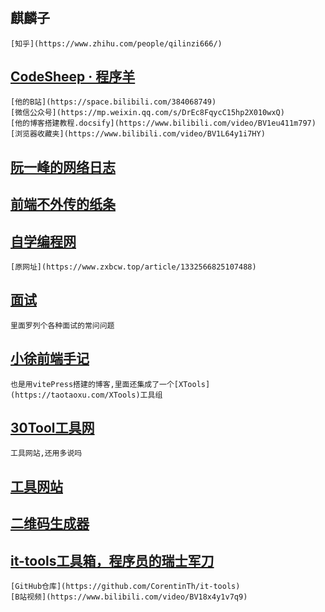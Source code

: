 
# 

## 麒麟子
    [知乎](https://www.zhihu.com/people/qilinzi666/)

## [CodeSheep · 程序羊](https://www.r2coding.com/)
    [他的B站](https://space.bilibili.com/384068749)
    [微信公众号](https://mp.weixin.qq.com/s/DrEc8FqycC15hp2X010wxQ)
    [他的博客搭建教程.docsify](https://www.bilibili.com/video/BV1eu411m797)
    [浏览器收藏夹](https://www.bilibili.com/video/BV1L64y1i7HY)

## [阮一峰的网络日志](https://ruanyifeng.com/blog/)

## [前端不外传的纸条](https://www.yuque.com/yuqueyonghua2m9wj/web_food)

## [自学编程网](https://51izx.cn/)
    [原网址](https://www.zxbcw.top/article/1332566825107488)

## [面试](https://jack-star-t.github.io/interview/)
    里面罗列个各种面试的常问问题

## [小徐前端手记](https://taotaoxu.com/question/)
    也是用vitePress搭建的博客,里面还集成了一个[XTools](https://taotaoxu.com/XTools)工具组

## [30Tool工具网](https://www.30aitool.com/)
    工具网站,还用多说吗

## [工具网站](https://link.liypoi.top/)

## [二维码生成器](https://www.hlcode.cn/)

## [it-tools工具箱，程序员的瑞士军刀](https://it-tools.tech/)
    [GitHub仓库](https://github.com/CorentinTh/it-tools)
    [B站视频](https://www.bilibili.com/video/BV18x4y1v7q9)


## []()
## []()
## []()
## []()
## []()
## []()
## []()
## []()
## []()
## []()
## []()
## []()
## []()
## []()
## []()
## []()
## []()
## []()
## []()
## []()
## []()
## []()